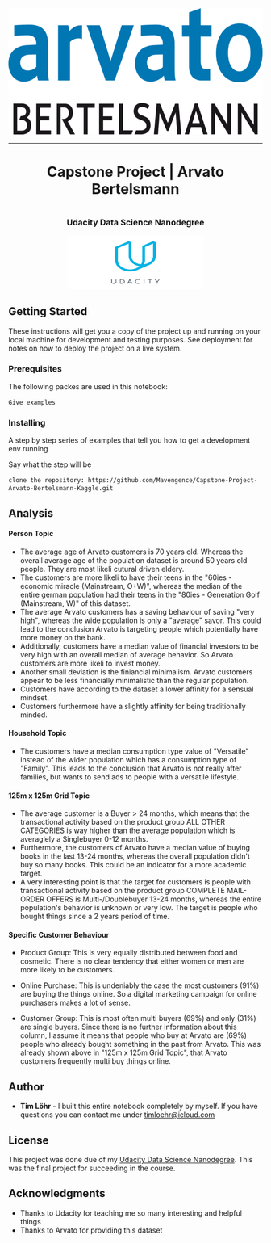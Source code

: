  <div style="border-bottom:none;">
<div align="center">
<img src="img/logo.png" width="700" height="250">
<hr>
<h1>Capstone Project | Arvato Bertelsmann<h1>
<h3>Udacity Data Science Nanodegree</h3>
<img src="img/Udacity_logo.png" width="270" height="105">

</div>
</div>

## Getting Started

These instructions will get you a copy of the project up and running on your local machine for development and testing purposes. See deployment for notes on how to deploy the project on a live system.

### Prerequisites

The following packes are used in this notebook:

```
Give examples
```

### Installing

A step by step series of examples that tell you how to get a development env running

Say what the step will be

```
clone the repository: https://github.com/Mavengence/Capstone-Project-Arvato-Bertelsmann-Kaggle.git
```

## Analysis

#### Person Topic
* The average age of Arvato customers is 70 years old. Whereas the overall average age of the population dataset is around 50 years old people. They are most likeli cutural driven eldery.
* The customers are more likeli to have their teens in the "60ies - economic miracle (Mainstream, O+W)", whereas the median of the entire german population had their teens in the "80ies - Generation Golf (Mainstream, W)" of this dataset.
* The average Arvato customers has a saving behaviour of saving "very high", whereas the wide population is only a "average" savor. This could lead to the conclusion Arvato is targeting people which potentially have more money on the bank.
* Additionally, customers have a median value of financial investors to be very high with an overall median of average behavior. So Arvato customers are more likeli to invest money.
* Another small deviation is the finiancial minimalism. Arvato customers appear to be less financially minimalistic than the regular population.
* Customers have according to the dataset a lower affinity for a sensual mindset.
* Customers furthermore have a slightly affinity for being traditionally minded.
#### Household Topic
* The customers have a median consumption type value of "Versatile" instead of the wider population which has a consumption type of "Family". This leads to the conclusion that Arvato is not really after families, but wants to send ads to people with a versatile lifestyle.
#### 125m x 125m Grid Topic
* The average customer is a Buyer > 24 months, which means that the transactional activity based on the product group ALL OTHER CATEGORIES is way higher than the average population which is averaglely a Singlebuyer 0-12 months.
* Furthermore, the customers of Arvato have a median value of buying books in the last 13-24 months, whereas the overall population didn't buy so many books. This could be an indicator for a more academic target.
* A very interesting point is that the target for customers is people with transactional activity based on the product group COMPLETE MAIL-ORDER OFFERS is Multi-/Doublebuyer 13-24 months, whereas the entire population's behavior is unknown or very low. The target is people who bought things since a 2 years period of time.

#### Specific Customer Behaviour
* Product Group: This is very equally distributed between food and cosmetic. There is no clear tendency that either women or men are more likely to be customers.

* Online Purchase: This is undeniably the case the most customers (91%) are buying the things online. So a digital marketing campaign for online purchasers makes a lot of sense.

* Customer Group: This is most often multi buyers (69%) and only (31%) are single buyers. Since there is no further information about this column, I assume it means that people who buy at Arvato are (69%) people who already bought something in the past from Arvato. This was already shown above in "125m x 125m Grid Topic", that Arvato customers frequently multi buy things online.

## Author

* **Tim Löhr** - I built this entire notebook completely by myself. If you have questions you can contact me under timloehr@icloud.com

## License

This project was done due of my [Udacity Data Science Nanodegree](www.udacity.com). This was the final project for succeeding in the course.

## Acknowledgments

* Thanks to Udacity for teaching me so many interesting and helpful things
* Thanks to Arvato for providing this dataset
